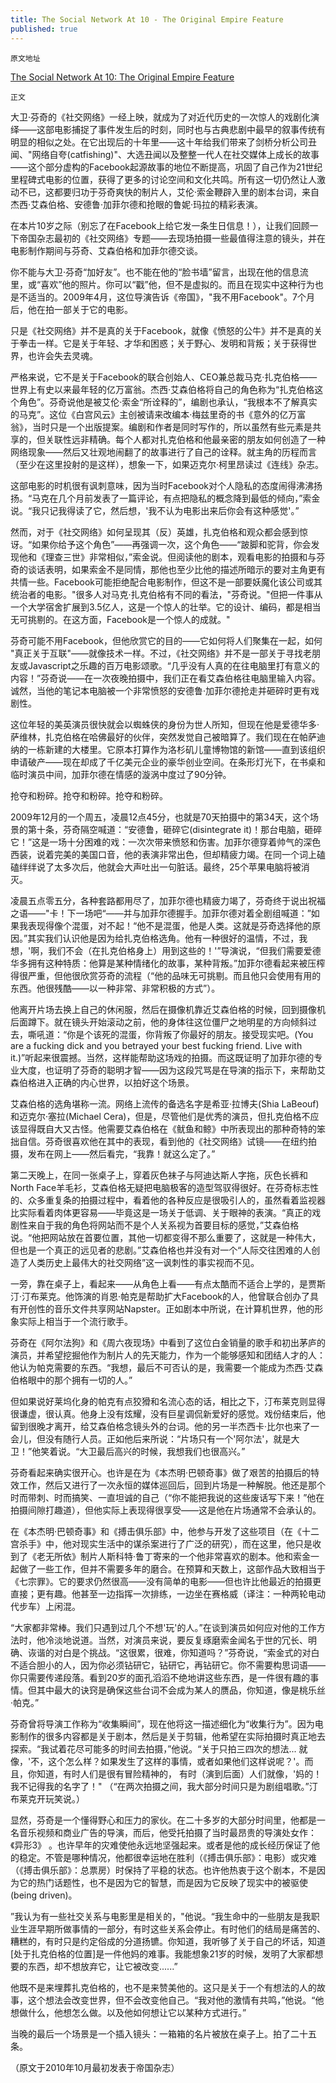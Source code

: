 ```yaml
---
title: The Social Network At 10 - The Original Empire Feature
published: true
---
```


`原文地址`



[The Social Network At 10: The Original Empire Feature](https://www.empireonline.com/movies/features/the-social-network-original-empire-feature/)



`正文`



大卫·芬奇的《社交网络》一经上映，就成为了对近代历史的一次惊人的戏剧化演绎——这部电影捕捉了事件发生后的时刻，同时也与古典悲剧中最早的叙事传统有明显的相似之处。在它出现后的十年里——这十年给我们带来了剑桥分析公司丑闻、"网络自夸(catfishing)"、大选丑闻以及整整一代人在社交媒体上成长的故事——这个部分虚构的Facebook起源故事的地位不断提高，巩固了自己作为21世纪里程碑式电影的位置，获得了更多的讨论空间和文化共鸣。所有这一切仍然让人激动不已，这都要归功于芬奇爽快的制片人，艾伦·索金鞭辟入里的剧本台词，来自杰西·艾森伯格、安德鲁·加菲尔德和抢眼的鲁妮·玛拉的精彩表演。



在本片10岁之际（别忘了在Facebook上给它发一条生日信息！），让我们回顾一下帝国杂志最初的《社交网络》专题——去现场拍摄一些最值得注意的镜头，并在电影制作期间与芬奇、艾森伯格和加菲尔德交谈。



你不能与大卫·芬奇“加好友”。也不能在他的“脸书墙”留言，出现在他的信息流里，或“喜欢”他的照片。你可以“戳”他，但不是虚拟的。而且在现实中这种行为也是不适当的。2009年4月，这位导演告诉《帝国》，"我不用Facebook"。7个月后，他在拍一部关于它的电影。



只是《社交网络》并不是真的关于Facebook，就像《愤怒的公牛》并不是真的关于拳击一样。它是关于年轻、才华和困惑；关于野心、发明和背叛；关于获得世界，也许会失去灵魂。



严格来说，它不是关于Facebook的联合创始人、CEO兼总裁马克·扎克伯格——世界上有史以来最年轻的亿万富翁。杰西·艾森伯格将自己的角色称为“扎克伯格这个角色”。芬奇说他是被艾伦·索金“所诠释的”，编剧也承认，“我根本不了解真实的马克”。这位《白宫风云》主创被请来改编本·梅兹里奇的书《意外的亿万富翁》，当时只是一个出版提案。编剧和作者是同时写作的，所以虽然有些元素是共享的，但关联性远非精确。每个人都对扎克伯格和他最亲密的朋友如何创造了一种网络现象——然后又壮观地闹翻了的故事进行了自己的诠释。就主角的历程而言（至少在这里投射的是这样），想象一下，如果迈克尔·柯里昂读过《连线》杂志。



这部电影的时机很有讽刺意味，因为当时Facebook对个人隐私的态度闹得沸沸扬扬。“马克在几个月前发表了一篇评论，有点把隐私的概念降到最低的倾向，”索金说。“我只记我得读了它，然后想，'我不认为电影出来后你会有这种感觉'。”



然而，对于《社交网络》如何呈现其（反）英雄，扎克伯格和观众都会感到惊讶。“如果你给予这个角色”——再强调一次，这个角色——“跛脚和驼背，你会发现他和《理查三世》非常相似，”索金说。但阅读他的剧本，观看电影的拍摄和与芬奇的谈话表明，如果索金不是同情，那他也至少比他的描述所暗示的要对主角更有共情一些。Facebook可能拒绝配合电影制作，但这不是一部要妖魔化该公司或其统治者的电影。"很多人对马克·扎克伯格有不同的看法，"芬奇说。"但把一件事从一个大学宿舍扩展到3.5亿人，这是一个惊人的壮举。它的设计、编码，都是相当无可挑剔的。在这方面，Facebook是一个惊人的成就。" 



芬奇可能不用Facebook，但他欣赏它的目的——它如何将人们聚集在一起，如何 "真正关于互联"——就像技术一样。不过，《社交网络》并不是一部关于寻找老朋友或Javascript之乐趣的百万电影颂歌。“几乎没有人真的在往电脑里打有意义的内容！”芬奇说——在一次夜晚拍摄中，我们正在看艾森伯格往电脑里输入内容。诚然，当他的笔记本电脑被一个非常愤怒的安德鲁·加菲尔德抢走并砸碎时更有戏剧性。



这位年轻的美英演员很快就会以蜘蛛侠的身份为世人所知，但现在他是爱德华多·萨维林，扎克伯格在哈佛最好的伙伴，突然发觉自己被暗算了。我们现在在帕萨迪纳的一栋新建的大楼里。它原本打算作为洛杉矶儿童博物馆的新馆——直到该组织申请破产——现在却成了千亿美元企业的豪华创业空间。在条形灯光下，在书桌和临时演员中间，加菲尔德在情感的漩涡中度过了90分钟。



抢夺和粉碎。抢夺和粉碎。抢夺和粉碎。



2009年12月的一个周五，凌晨12点45分，也就是70天拍摄中的第34天，这个场景的第十条，芬奇隔空喊道：“安德鲁，砸碎它(disintegrate it)！那台电脑，砸碎它！”这是一场十分困难的戏：一次次带来愤怒和伤害。加菲尔德穿着帅气的深色西装，说着完美的美国口音，他的表演非常出色，但却精疲力竭。在同一个词上磕磕绊绊说了太多次后，他就会大声吐出一句脏话。最终，25个苹果电脑将被消灭。



凌晨五点零五分，各种套路都用尽了，加菲尔德也精疲力竭了，芬奇终于说出祝福之语——"卡！下一场吧“——并与加菲尔德握手。加菲尔德对着全剧组喊道：”如果我表现得像个混蛋，对不起！“他不是混蛋，他是人类。这就是芬奇选择他的原因。”其实我们认识他是因为给扎克伯格选角。他有一种很好的温情，不过，我想，'啊，我们不会（在扎克伯格身上）用到这些的！'”导演说，“但我们需要爱德华多拥有这种特质：他算是某种情绪化的故事，某种背叛。”加菲尔德看起来被压榨得很严重，但他很欣赏芬奇的流程（“他的品味无可挑剔。而且他只会使用有用的东西。他很残酷——以一种非常、非常积极的方式”）。



他离开片场去换上自己的休闲服，然后在摄像机靠近艾森伯格的时候，回到摄像机后面蹲下。就在镜头开始滚动之前，他的身体往这位僵尸之地明星的方向倾斜过去，嘶吼道：“你是个该死的混蛋，你背叛了你最好的朋友。接受现实吧。(You are a fucking dick and you betrayed your best fucking friend. Live with it.)”听起来很震撼。当然，这样能帮助这场戏的拍摄。而这既证明了加菲尔德的专业大度，也证明了芬奇的聪明才智——因为这段咒骂是在导演的指示下，来帮助艾森伯格进入正确的内心世界，以拍好这个场景。



艾森伯格的选角堪称一流。网络上流传的备选名字是希亚·拉博夫(Shia LaBeouf)和迈克尔·塞拉(Michael Cera)，但是，尽管他们是优秀的演员，但扎克伯格不应该显得既自大又古怪。他需要艾森伯格在《鱿鱼和鲸》中所表现出的那种奇特的笨拙自信。芬奇很喜欢他在其中的表现，看到他的《社交网络》试镜——在纽约拍摄，发布在网上——然后看完，“我靠！就这么定了。”



第二天晚上，在同一张桌子上，穿着灰色袜子与阿迪达斯人字拖，灰色长裤和North Face羊毛衫，艾森伯格无疑把电脑极客的造型驾驭得很好。在芬奇标志性的、众多重复条的拍摄过程中，看着他的各种反应是很吸引人的，虽然看着监视器比实际看着肉体更容易——毕竟这是一场关于低调、关于眼神的表演。“真正的戏剧性来自于我的角色将网站而不是个人关系视为首要目标的感觉，”艾森伯格说。“他把网站放在首要位置，其他一切都变得不那么重要了，这就是一种伟大，但也是一个真正的远见者的悲剧。”艾森伯格也并没有对一个“人际交往困难的人创造了人类历史上最伟大的社交网络”这一讽刺性的事实视而不见。



一旁，靠在桌子上，看起来——从角色上看——有点太酷而不适合上学的，是贾斯汀·汀布莱克。他饰演的肖恩·帕克是帮助扩大Facebook的人，他曾联合创办了具有开创性的音乐文件共享网站Napster。正如剧本中所说，在计算机世界，他的形象实际上相当于一个流行歌手。



芬奇在《阿尔法狗》和《周六夜现场》中看到了这位白金销量的歌手和初出茅庐的演员，并希望挖掘他作为制片人的先天能力，作为一个能够感知和团结人才的人：他认为帕克需要的东西。“我想，最后不可否认的是，我需要一个能成为杰西·艾森伯格眼中的那个拥有一切的人。”



但如果说好莱坞化身的帕克有点狡猾和名流心态的话，相比之下，汀布莱克则显得很谦虚，很认真。他身上没有炫耀，没有巨星调侃新爱好的感觉。戏份结束后，他留到很晚才离开，给艾森伯格念镜头外的台词。他的另一半杰西卡·比尔也来了一会儿，但没有随行人员。正如他后来所说：“片场只有一个'阿尔法'，就是大卫！”他笑着说。“大卫最后高兴的时候，我想我们也很高兴。” 



芬奇看起来确实很开心。也许是在为《本杰明·巴顿奇事》做了艰苦的拍摄后的特效工作，然后又进行了一次永恒的媒体巡回后，回到片场是一种解脱。他还是那个时而带刺、时而搞笑、一直坦诚的自己（“你不能把我说的这些废话写下来！”他在拍摄间隙打趣道），但他实际上表现得很享受——这是他在片场通常不会承认的。



在《本杰明·巴顿奇事》和《搏击俱乐部》中，他参与开发了这些项目（在《十二宫杀手》中，他对现实生活中的谋杀案进行了广泛的研究），而在这里，他只是收到了《老无所依》制片人斯科特·鲁丁寄来的一个他非常喜欢的剧本。他和索金一起做了一些工作，但并不需要多年的磨合。在预算和天数上，这部作品大致相当于《七宗罪》。它的要求仍然很高——没有简单的电影——但也许比他最近的拍摄更直接；更有趣。他甚至一边指挥一次排练，一边坐在赛格威（译注：一种两轮电动代步车）上闲混。



“大家都非常棒。我们只遇到过几个不想'玩'的人。”在谈到演员如何应对他的工作方法时，他冷淡地说道。当然，对演员来说，要反复琢磨索金闻名于世的冗长、明确、诙谐的对白是个挑战。“这很累，很难，你知道吗？”芬奇说，“索金式的对白不适合胆小的人，因为你必须钻研它，钻研它，再钻研它。你不需要构思词语——你只需要传递段落。看到20岁的面孔滔滔不绝地讲这些东西，是一件很有趣的事情。但其中最大的诀窍是确保这些台词不会成为某人的赝品，你知道，像是桃乐丝·帕克。”



芬奇曾将导演工作称为“收集瞬间”，现在他将这一描述细化为“收集行为”。因为电影制作的很多内容都是关于剧本，然后是关于剪辑，他希望在实际拍摄时真正地去探索。“我试着花尽可能多的时间去拍摄，”他说。“关于只拍三四次的想法... 就像，'不，这个怎么样？如果发生了这样的事情，或者如果他们这样说呢？'。而且，你知道，有时人们是很有冒险精神的， 有时（演到后面）人们就像，'妈的！我不记得我的名字了！" （“在两次拍摄之间，我大部分时间只是为剧组唱歌。”汀布莱克开玩笑说。）



显然，芬奇是一个懂得野心和压力的家伙。在二十多岁的大部分时间里，他都是一名音乐视频和商业广告的导演，而后，他受托拍摄了当时最昂贵的导演处女作：《异形3》 。也许早年的灾难使他永远地坚强起来。或者是他的成长经历保证了他的稳定。不管是哪种情况，他都很幸运地在胜利（《搏击俱乐部》：电影）或灾难（《搏击俱乐部》：总票房）时保持了平稳的状态。也许他热衷于这个剧本，不是因为它的热门话题性，也不是因为它的智慧，而是因为它反映了现实中的被驱使(being driven)。



”我认为有一些社交关系与电影里是相关的，"他说。“我生命中的一些朋友是我职业生涯早期所做事情的一部分，有时这些关系会停止。有时他们的结局是痛苦的、糟糕的，有时只是约定俗成的分道扬镳。你知道，我听够了关于自己的坏话，知道[处于扎克伯格的位置]是一件他妈的难事。我能想象21岁的时候，发明了大家都想要的东西，却不想放弃它，让它被改变......”



他既不是来埋葬扎克伯格的，也不是来赞美他的。这只是关于一个有想法的人的故事，这个想法会改变世界，但不会改变他自己。“我对他的激情有共鸣，”他说。“他想做什么，他想怎么做。以及他如何想让它以某种方式进行。”



当晚的最后一个场景是一个插入镜头：一箱箱的名片被放在桌子上。拍了二十五条。


（原文于2010年10月最初发表于帝国杂志）

